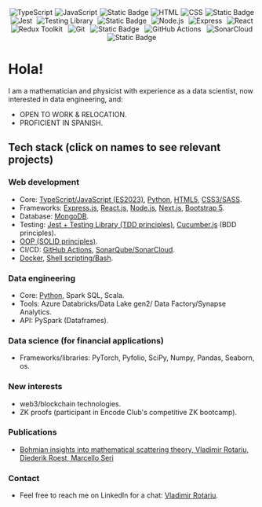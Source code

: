 <div style="display: flex; justify-content: space-around; align-items: center; flex-wrap: wrap;">
  <img src="https://img.shields.io/badge/TypeScript-3178C6?style=flat&logo=typescript&logoColor=white&labelColor=3178C6" alt="TypeScript" />
  <img src="https://img.shields.io/badge/JavaScript-F7DF1E?style=flat&logo=javascript&logoColor=black&labelColor=F7DF1E" alt="JavaScript" />
  <img alt="Static Badge" src="https://img.shields.io/badge/Python-%23ADD8E6?logo=python">
  <img src="https://img.shields.io/badge/HTML-E34F26?style=flat&logo=html5&logoColor=white&labelColor=E34F26" alt="HTML" />
  <img src="https://img.shields.io/badge/CSS-1572B6?style=flat&logo=css3&logoColor=white&labelColor=1572B6" alt="CSS" />
  <img alt="Static Badge" src="https://img.shields.io/badge/Sass-%23fadadd?style=flat&logo=Sass&labelColor=%23fadadd&color=%23fadadd">
  <img src="https://img.shields.io/badge/Jest-C21325?style=flat&logo=jest&logoColor=white&labelColor=C21325" alt="Jest" />
  <img src="https://img.shields.io/badge/Testing_Library-E33332?style=flat&logo=testing-library&logoColor=white&labelColor=E33332" alt="Testing Library" />
  <img alt="Static Badge" src="https://img.shields.io/badge/Cucumber.js-%23e9ff96?style=flat">
  <img src="https://img.shields.io/badge/Node.js-339933?style=flat&logo=node.js&logoColor=white&labelColor=339933" alt="Node.js" />
  <img src="https://img.shields.io/badge/Express-000000?style=flat&logo=express&logoColor=white&labelColor=000000" alt="Express" />
  <img src="https://img.shields.io/badge/React-61DAFB?style=flat&logo=react&logoColor=white&labelColor=61DAFB" alt="React" />
  <img src="https://img.shields.io/badge/Redux_Toolkit-764ABC?style=flat&logo=redux&logoColor=white&labelColor=764ABC" alt="Redux Toolkit" />
  <img src="https://img.shields.io/badge/Git-F05032?style=flat&logo=git&logoColor=white&labelColor=F05032" alt="Git" />
  <img alt="Static Badge" src="https://img.shields.io/badge/Docker-white?logo=docker">
  <img src="https://img.shields.io/badge/GitHub_Actions-2088FF?style=flat&logo=github-actions&logoColor=white&labelColor=2088FF" alt="GitHub Actions" />
  <img src="https://img.shields.io/badge/SonarCloud-4E9BCD?style=flat&logo=sonarcloud&logoColor=white&labelColor=4E9BCD" alt="SonarCloud" />
  <img alt="Static Badge" src="https://img.shields.io/badge/Solidity-%233c3c3d?style=flat&logo=solidity&logoColor=%233c3c3d&labelColor=%23ecf0f1&color=%23ecf0f1">
</div>

# Hola!

I am a mathematician and physicist with experience as a data scientist, now interested in data engineering, and:
* OPEN TO WORK & RELOCATION.
* PROFICIENT IN SPANISH.

## Tech stack (click on names to see relevant projects)

### Web development

* Core: [TypeScript/JavaScript (ES2023)](https://github.com/vladimirrotariu/contacts-mern-app/blob/main/frontend/src/components/Contacts/ContactList/ContactList.tsx), [Python](https://github.com/vladimirrotariu/folder-synchronizer/blob/main/src/folder_synchronizer/folder_synchronizer.py), [HTML5](https://github.com/vladimirrotariu/OOP-components-testing/blob/main/index.html), [CSS3/SASS](https://github.com/vladimirrotariu/OOP-components-testing/blob/main/src/sass/styles.scss).
* Frameworks: [Express.js](https://github.com/vladimirrotariu/contacts-mern-app/blob/main/backend/src/server/server.ts), [React.js](https://github.com/vladimirrotariu/contacts-mern-app/blob/main/frontend/src/components/Contacts/NewContactForm/NewContactForm.tsx), [Node.js](https://github.com/vladimirrotariu/contacts-mern-app/blob/main/backend/src/server/server.ts), [Next.js](https://github.com/vladimirrotariu/contacts-mern-app), [Bootstrap 5](https://github.com/vladimirrotariu/is-strict-equal-API).
* Database: [MongoDB](https://github.com/vladimirrotariu/contacts-mern-app/blob/main/backend/src/models/contacts-store-mongodb.ts).
* Testing: [Jest + Testing Library (TDD principles)](https://github.com/vladimirrotariu/contacts-mern-app/blob/main/frontend/src/components/Contacts/Contact/Contact.test.tsx), [Cucumber.js](https://github.com/vladimirrotariu/array-super-class-API/blob/bcf4705fada26bfdbc3ebd56f7f0c73e3d6445ec/features/does_it_extend_Array_API.feature) (BDD principles).
* [OOP (SOLID principles)](https://github.com/vladimirrotariu/OOP-components-testing/blob/main/src/ts/components/ListComponent/ListComponent.ts).
* CI/CD: [GitHub Actions](https://github.com/vladimirrotariu/contacts-mern-app/blob/main/.github/workflows/audit.yaml), [SonarQube/SonarCloud](https://github.com/vladimirrotariu/contacts-mern-app/blob/main/.github/workflows/sonar.yaml).
* [Docker](https://github.com/vladimirrotariu/folder-synchronizer/blob/main/Dockerfile), [Shell scripting/Bash](https://github.com/vladimirrotariu/contacts-mern-app/blob/main/.husky/pre-push).

### Data engineering
* Core: [Python](https://github.com/vladimirrotariu/folder-synchronizer/blob/main/src/folder_synchronizer/folder_synchronizer.py), Spark SQL, Scala.
* Tools: Azure Databricks/Data Lake gen2/ Data Factory/Synapse Analytics.
* API: PySpark (Dataframes).

### Data science (for financial applications)
* Frameworks/libraries: PyTorch, Pyfolio, SciPy, Numpy, Pandas, Seaborn, os. 

### New interests
* web3/blockchain technologies.
* ZK proofs (participant in Encode Club's competitive ZK bootcamp).

### Publications 
* [Bohmian insights into mathematical scattering theory, Vladimir Rotariu, Diederik Roest, Marcello Seri](https://scholar.google.nl/citations?view_op=view_citation&hl=nl&user=PZCJoksAAAAJ&sortby=pubdate&citation_for_view=PZCJoksAAAAJ:aqlVkmm33-oC)

### Contact
* Feel free to reach me on LinkedIn for a chat: [Vladimir Rotariu](https://www.linkedin.com/in/vladimir-rotariu-87081622b/).



